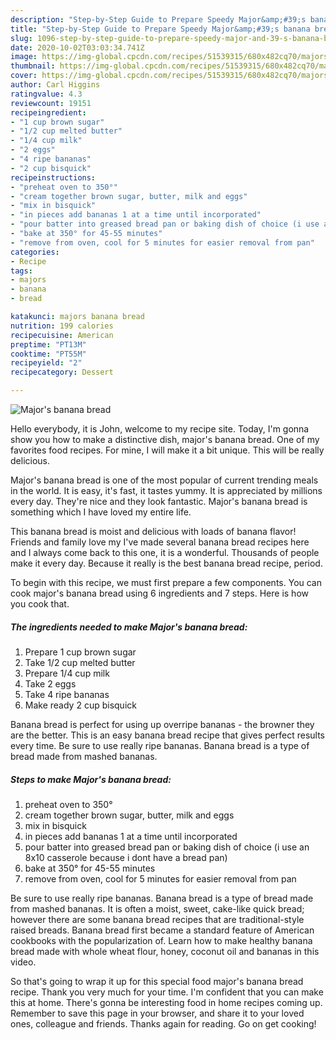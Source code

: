 ```yaml
---
description: "Step-by-Step Guide to Prepare Speedy Major&amp;#39;s banana bread"
title: "Step-by-Step Guide to Prepare Speedy Major&amp;#39;s banana bread"
slug: 1096-step-by-step-guide-to-prepare-speedy-major-and-39-s-banana-bread
date: 2020-10-02T03:03:34.741Z
image: https://img-global.cpcdn.com/recipes/51539315/680x482cq70/majors-banana-bread-recipe-main-photo.jpg
thumbnail: https://img-global.cpcdn.com/recipes/51539315/680x482cq70/majors-banana-bread-recipe-main-photo.jpg
cover: https://img-global.cpcdn.com/recipes/51539315/680x482cq70/majors-banana-bread-recipe-main-photo.jpg
author: Carl Higgins
ratingvalue: 4.3
reviewcount: 19151
recipeingredient:
- "1 cup brown sugar"
- "1/2 cup melted butter"
- "1/4 cup milk"
- "2 eggs"
- "4 ripe bananas"
- "2 cup bisquick"
recipeinstructions:
- "preheat oven to 350°"
- "cream together brown sugar, butter, milk and eggs"
- "mix in bisquick"
- "in pieces add bananas 1 at a time until incorporated"
- "pour batter into greased bread pan or baking dish of choice (i use an 8x10 casserole because i dont have a bread pan)"
- "bake at 350° for 45-55 minutes"
- "remove from oven, cool for 5 minutes for easier removal from pan"
categories:
- Recipe
tags:
- majors
- banana
- bread

katakunci: majors banana bread 
nutrition: 199 calories
recipecuisine: American
preptime: "PT13M"
cooktime: "PT55M"
recipeyield: "2"
recipecategory: Dessert

---
```



![Major&#39;s banana bread](https://img-global.cpcdn.com/recipes/51539315/680x482cq70/majors-banana-bread-recipe-main-photo.jpg)

Hello everybody, it is John, welcome to my recipe site. Today, I'm gonna show you how to make a distinctive dish, major&#39;s banana bread. One of my favorites food recipes. For mine, I will make it a bit unique. This will be really delicious.

Major&#39;s banana bread is one of the most popular of current trending meals in the world. It is easy, it's fast, it tastes yummy. It is appreciated by millions every day. They're nice and they look fantastic. Major&#39;s banana bread is something which I have loved my entire life.

This banana bread is moist and delicious with loads of banana flavor! Friends and family love my I&#39;ve made several banana bread recipes here and I always come back to this one, it is a wonderful. Thousands of people make it every day. Because it really is the best banana bread recipe, period.


To begin with this recipe, we must first prepare a few components. You can cook major&#39;s banana bread using 6 ingredients and 7 steps. Here is how you cook that.

<!--inarticleads1-->

##### The ingredients needed to make Major&#39;s banana bread:

1. Prepare 1 cup brown sugar
1. Take 1/2 cup melted butter
1. Prepare 1/4 cup milk
1. Take 2 eggs
1. Take 4 ripe bananas
1. Make ready 2 cup bisquick


Banana bread is perfect for using up overripe bananas - the browner they are the better. This is an easy banana bread recipe that gives perfect results every time. Be sure to use really ripe bananas. Banana bread is a type of bread made from mashed bananas. 

<!--inarticleads2-->

##### Steps to make Major&#39;s banana bread:

1. preheat oven to 350°
1. cream together brown sugar, butter, milk and eggs
1. mix in bisquick
1. in pieces add bananas 1 at a time until incorporated
1. pour batter into greased bread pan or baking dish of choice (i use an 8x10 casserole because i dont have a bread pan)
1. bake at 350° for 45-55 minutes
1. remove from oven, cool for 5 minutes for easier removal from pan


Be sure to use really ripe bananas. Banana bread is a type of bread made from mashed bananas. It is often a moist, sweet, cake-like quick bread; however there are some banana bread recipes that are traditional-style raised breads. Banana bread first became a standard feature of American cookbooks with the popularization of. Learn how to make healthy banana bread made with whole wheat flour, honey, coconut oil and bananas in this video. 

So that's going to wrap it up for this special food major&#39;s banana bread recipe. Thank you very much for your time. I'm confident that you can make this at home. There's gonna be interesting food in home recipes coming up. Remember to save this page in your browser, and share it to your loved ones, colleague and friends. Thanks again for reading. Go on get cooking!
